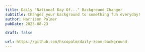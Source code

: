 ```yaml
---
title: Daily "National Day Of..." Background Changer
subtitle: Changes your background to something fun everyday!
author: Harrison Palmer
pubDate: 2023-08-23

draft: false

url: https://github.com/hscopalm/daily-zoom-background
---
```


